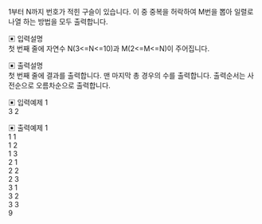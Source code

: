 1부터 N까지 번호가 적힌 구슬이 있습니다. 이 중 중복을 허락하여 M번을 뽑아 일렬로 나열 하는 방법을 모두 출력합니다.


▣ 입력설명           
첫 번째 줄에 자연수 N(3<=N<=10)과 M(2<=M<=N)이 주어집니다.


▣ 출력설명           
첫 번째 줄에 결과를 출력합니다. 맨 마지막 총 경우의 수를 출력합니다. 출력순서는 사전순으로 오름차순으로 출력합니다.


▣ 입력예제 1      
3 2      


▣ 출력예제 1       
1 1       
1 2      
1 3       
2 1        
2 2          
2 3           
3 1           
3 2           
3 3           
9
